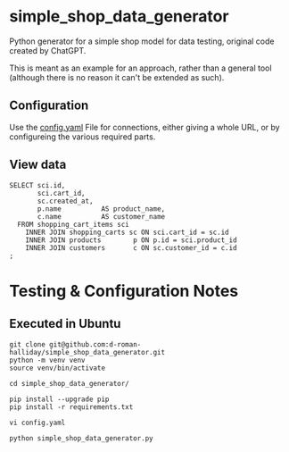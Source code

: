 # simple_shop_data_generator
Python generator for a simple shop model for data testing, original code created by ChatGPT.

This is meant as an example for an approach, rather than a general tool (although there is no reason it can't be extended as such).
## Configuration
Use the [config.yaml](config.yaml) File for connections, either giving a whole URL, or by configureing the various required parts.

## View data
```
SELECT sci.id,
       sci.cart_id,
       sc.created_at,
       p.name          AS product_name,
       c.name          AS customer_name
  FROM shopping_cart_items sci  
    INNER JOIN shopping_carts sc ON sci.cart_id = sc.id
    INNER JOIN products        p ON p.id = sci.product_id   
    INNER JOIN customers       c ON sc.customer_id = c.id
;
```


# Testing & Configuration Notes

## Executed in Ubuntu
```
git clone git@github.com:d-roman-halliday/simple_shop_data_generator.git
python -m venv venv
source venv/bin/activate

cd simple_shop_data_generator/

pip install --upgrade pip
pip install -r requirements.txt

vi config.yaml

python simple_shop_data_generator.py

```
